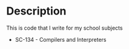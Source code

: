 Description
===========
This is code that I write for my school subjects

* SC-134 - Compilers and Interpreters